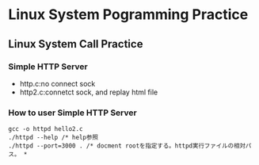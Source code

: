 # Linux System Pogramming Practice

## Linux System Call Practice

### Simple HTTP Server

- http.c:no connect sock
- http2.c:connetct sock, and replay html file

### How to user Simple HTTP Server

```shell
gcc -o httpd hello2.c
./httpd --help /* help参照
./httpd --port=3000 . /* docment rootを指定する。httpd実行ファイルの相対パス。 *
```
